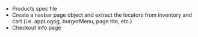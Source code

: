 - Products spec file
- Create a navbar page object and extract the locators from inventory and cart (i.e. appLogog, burgerMenu, page tite, etc.)
- Checkout Info page
